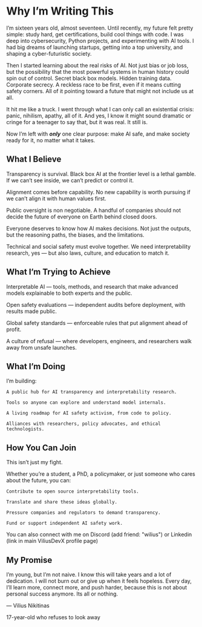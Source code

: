 # Why I’m Writing This

I’m sixteen years old, almost seventeen.
Until recently, my future felt pretty simple: study hard, get certifications, build cool things with code.
I was deep into cybersecurity, Python projects, and experimenting with AI tools. 
I had big dreams of launching startups, getting into a top university, and shaping a cyber-futuristic society.

Then I started learning about the real risks of AI.
Not just bias or job loss, but the possibility that the most powerful systems in human history could spin out of control.
Secret black box models. Hidden training data. Corporate secrecy. 
A reckless race to be first, even if it means cutting safety corners. 
All of it pointing toward a future that might not include us at all.

It hit me like a truck.
I went through what I can only call an existential crisis: panic, nihilism, apathy, all of it. 
And yes, I know it might sound dramatic or cringe for a teenager to say that, but it was real. 
It still is.

Now I’m left with ***only*** one clear purpose: make AI safe, and make society ready for it, no matter what it takes.

## What I Believe

Transparency is survival.
Black box AI at the frontier level is a lethal gamble. If we can’t see inside, we can’t predict or control it.

Alignment comes before capability.
No new capability is worth pursuing if we can’t align it with human values first.

Public oversight is non negotiable.
A handful of companies should not decide the future of everyone on Earth behind closed doors.

Everyone deserves to know how AI makes decisions.
Not just the outputs, but the reasoning paths, the biases, and the limitations.

Technical and social safety must evolve together.
We need interpretability research, yes — but also laws, culture, and education to match it.

## What I’m Trying to Achieve

Interpretable AI — tools, methods, and research that make advanced models explainable to both experts and the public.

Open safety evaluations — independent audits before deployment, with results made public.

Global safety standards — enforceable rules that put alignment ahead of profit.

A culture of refusal — where developers, engineers, and researchers walk away from unsafe launches.

## What I’m Doing

I’m building:

    A public hub for AI transparency and interpretability research.

    Tools so anyone can explore and understand model internals.

    A living roadmap for AI safety activism, from code to policy.

    Alliances with researchers, policy advocates, and ethical technologists.

## How You Can Join

This isn’t just my fight.

Whether you’re a student, a PhD, a policymaker, or just someone who cares about the future, you can:

    Contribute to open source interpretability tools.
    
    Translate and share these ideas globally.
    
    Pressure companies and regulators to demand transparency.
    
    Fund or support independent AI safety work.

You can also connect with me on Discord (add friend: "wilius") or Linkedin (link in main ViliusDevX profile page)

## **My Promise**

I’m young, but I’m not naive.
I know this will take years and a lot of dedication.
I will not burn out or give up when it feels hopeless.
Every day, I’ll learn more, connect more, and push harder, because this is not about personal success anymore.
Its all or nothing.

— Vilius Nikitinas

17-year-old who refuses to look away
